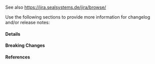 See also https://jira.sealsystems.de/jira/browse/

Use the following sections to provide more information for changelog and/or release notes:

#### Details



#### Breaking Changes



#### References
